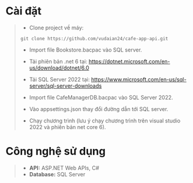 # Cài đặt
> - Clone project về máy:
>```git
>git clone https://github.com/vudaian24/cafe-app-api.git
>```
> - Import file Bookstore.bacpac vào SQL server.
> - Tải phiên bản .net 6 tại: https://dotnet.microsoft.com/en-us/download/dotnet/6.0
>
> - Tải SQL Server 2022 tại: https://www.microsoft.com/en-us/sql-server/sql-server-downloads
> - Import file CafeManagerDB.bacpac vào SQL Server 2022.
>
> - Vào appsettings.json thay đổi đường dẫn tới SQL server.
> - Chạy chương trình (lưu ý chạy chương trình trên visual studio 2022 và phiên bản net core 6).

# Công nghệ sử dụng

> - **API:** ASP.NET Web APIs, C#
> - **Database:** SQL Server
